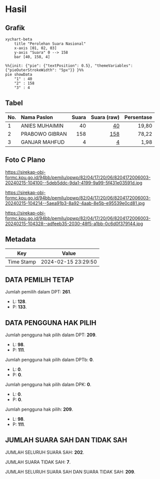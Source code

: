# Hasil

## Grafik

```mermaid
xychart-beta
    title "Perolehan Suara Nasional"
    x-axis [01, 02, 03]
    y-axis "Suara" 0 --> 158
    bar [40, 158, 4]
```

```mermaid
%%{init: {"pie": {"textPosition": 0.5}, "themeVariables": {"pieOuterStrokeWidth": "5px"}} }%%
pie showData
    "1" : 40
    "2" : 158
    "3" : 4
```

## Tabel

| No. | Nama Paslon    | Suara | Suara (raw) | Persentase |
|:--- |:-------------- | -----:| -----------:| ----------:|
| 1   | ANIES MUHAIMIN | 40    | [40][p-1]   | 19,80      |
| 2   | PRABOWO GIBRAN | 158   | [158][p-2]  | 78,22      |
| 3   | GANJAR MAHFUD  | 4     | [4][p-3]    | 1,98       |


[p-1]: https://github.com/gigit-pemilu/pemilu-2024/blob/main/pilpres/hitung-suara/sub/82-maluku-utara/sub/04-halmahera-selatan/sub/17-bacan-selatan/sub/2006-tuokona/sub/003-tps/sub/paslon-1.txt
[p-2]: https://github.com/gigit-pemilu/pemilu-2024/blob/main/pilpres/hitung-suara/sub/82-maluku-utara/sub/04-halmahera-selatan/sub/17-bacan-selatan/sub/2006-tuokona/sub/003-tps/sub/paslon-2.txt
[p-3]: https://github.com/gigit-pemilu/pemilu-2024/blob/main/pilpres/hitung-suara/sub/82-maluku-utara/sub/04-halmahera-selatan/sub/17-bacan-selatan/sub/2006-tuokona/sub/003-tps/sub/paslon-3.txt

## Foto C Plano

https://sirekap-obj-formc.kpu.go.id/94bb/pemilu/ppwp/82/04/17/20/06/8204172006003-20240215-104100--5deb5ddc-9da1-4199-9a99-5f431e03591d.jpg

https://sirekap-obj-formc.kpu.go.id/94bb/pemilu/ppwp/82/04/17/20/06/8204172006003-20240215-104214--5aea91b3-8a92-4aab-8e5b-e95539e0cd81.jpg

https://sirekap-obj-formc.kpu.go.id/94bb/pemilu/ppwp/82/04/17/20/06/8204172006003-20240215-104328--adfeeb35-2030-48f5-a1bb-0c6d0f379144.jpg


## Metadata

| Key        | Value               |
| ---------- | ------------------- |
| Time Stamp | 2024-02-15 23:29:50 |


## DATA PEMILIH TETAP

Jumlah pemilih dalam DPT: **261**.
 * L: **128**.
 * P: **133**.

## DATA PENGGUNA HAK PILIH

Jumlah pengguna hak pilih dalam DPT: **209**.
 * L: **98**.
 * P: **111**.

Jumlah pengguna hak pilih dalam DPTb: **0**.
 * L: **0**.
 * P: **0**.

Jumlah pengguna hak pilih dalam DPK: **0**.
 * L: **0**.
 * P: **0**.

Jumlah pengguna hak pilih: **209**.
 * L: **98**.
 * P: **111**.

## JUMLAH SUARA SAH DAN TIDAK SAH

JUMLAH SELURUH SUARA SAH: **202**.

JUMLAH SUARA TIDAK SAH: **7**.

JUMLAH SELURUH SUARA SAH DAN SUARA TIDAK SAH: **209**.


